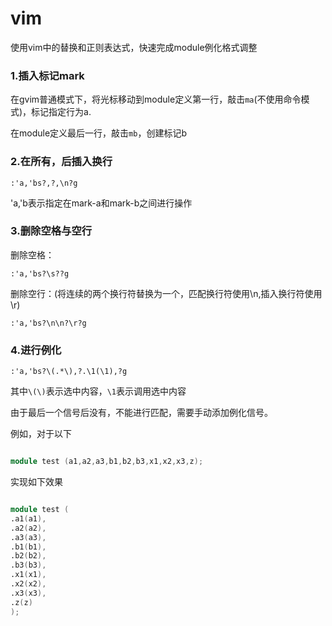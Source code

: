 # vim

使用vim中的替换和正则表达式，快速完成module例化格式调整

### 1.插入标记mark

在gvim普通模式下，将光标移动到module定义第一行，敲击```ma```(不使用命令模式)，标记指定行为a.

在module定义最后一行，敲击```mb```，创建标记b

### 2.在所有，后插入换行

```shell
:'a,'bs?,?,\n?g
```
'a,'b表示指定在mark-a和mark-b之间进行操作

### 3.删除空格与空行

删除空格：

```shell
:'a,'bs?\s??g
```

删除空行：(将连续的两个换行符替换为一个，匹配换行符使用\n,插入换行符使用\r)

```shell
:'a,'bs?\n\n?\r?g
```

### 4.进行例化

```shell
:'a,'bs?\(.*\),?.\1(\1),?g
```

其中```\(\)```表示选中内容，```\1```表示调用选中内容

由于最后一个信号后没有，不能进行匹配，需要手动添加例化信号。

例如，对于以下

```verilog

module test (a1,a2,a3,b1,b2,b3,x1,x2,x3,z);

```

实现如下效果

```verilog

module test (
.a1(a1),
.a2(a2),
.a3(a3),
.b1(b1),
.b2(b2),
.b3(b3),
.x1(x1),
.x2(x2),
.x3(x3),
.z(z)
);

```
